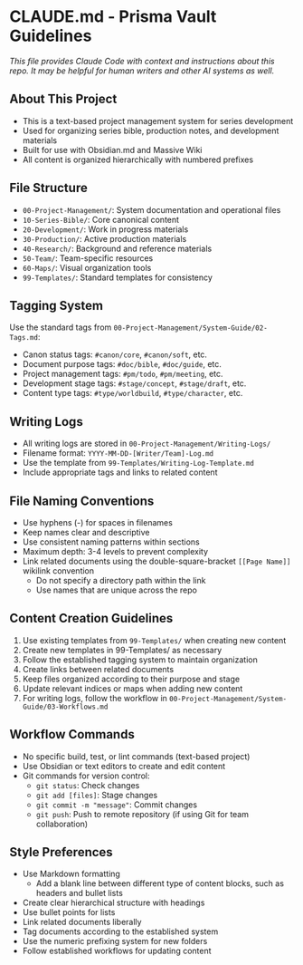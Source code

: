 # CLAUDE.md - Prisma Vault Guidelines

_This file provides Claude Code with context and instructions about this repo. It may be helpful for human writers and other AI systems as well._

## About This Project

- This is a text-based project management system for series development
- Used for organizing series bible, production notes, and development materials
- Built for use with Obsidian.md and Massive Wiki
- All content is organized hierarchically with numbered prefixes

## File Structure

- `00-Project-Management/`: System documentation and operational files
- `10-Series-Bible/`: Core canonical content 
- `20-Development/`: Work in progress materials
- `30-Production/`: Active production materials
- `40-Research/`: Background and reference materials
- `50-Team/`: Team-specific resources
- `60-Maps/`: Visual organization tools
- `99-Templates/`: Standard templates for consistency

## Tagging System

Use the standard tags from `00-Project-Management/System-Guide/02-Tags.md`:
- Canon status tags: `#canon/core`, `#canon/soft`, etc.
- Document purpose tags: `#doc/bible`, `#doc/guide`, etc.
- Project management tags: `#pm/todo`, `#pm/meeting`, etc.
- Development stage tags: `#stage/concept`, `#stage/draft`, etc.
- Content type tags: `#type/worldbuild`, `#type/character`, etc.

## Writing Logs

- All writing logs are stored in `00-Project-Management/Writing-Logs/`
- Filename format: `YYYY-MM-DD-[Writer/Team]-Log.md`
- Use the template from `99-Templates/Writing-Log-Template.md`
- Include appropriate tags and links to related content

## File Naming Conventions

- Use hyphens (-) for spaces in filenames
- Keep names clear and descriptive
- Use consistent naming patterns within sections
- Maximum depth: 3-4 levels to prevent complexity
- Link related documents using the double-square-bracket `[[Page Name]]` wikilink convention
  - Do not specify a directory path within the link
  - Use names that are unique across the repo

## Content Creation Guidelines

1. Use existing templates from `99-Templates/` when creating new content
2. Create new templates in 99-Templates/ as necessary
3. Follow the established tagging system to maintain organization
4. Create links between related documents
5. Keep files organized according to their purpose and stage
6. Update relevant indices or maps when adding new content
7. For writing logs, follow the workflow in `00-Project-Management/System-Guide/03-Workflows.md`

## Workflow Commands

- No specific build, test, or lint commands (text-based project)
- Use Obsidian or text editors to create and edit content
- Git commands for version control:
  - `git status`: Check changes
  - `git add [files]`: Stage changes
  - `git commit -m "message"`: Commit changes
  - `git push`: Push to remote repository (if using Git for team collaboration)

## Style Preferences

- Use Markdown formatting
  - Add a blank line between different type of content blocks, such as headers and bullet lists
- Create clear hierarchical structure with headings
- Use bullet points for lists
- Link related documents liberally
- Tag documents according to the established system
- Use the numeric prefixing system for new folders
- Follow established workflows for updating content